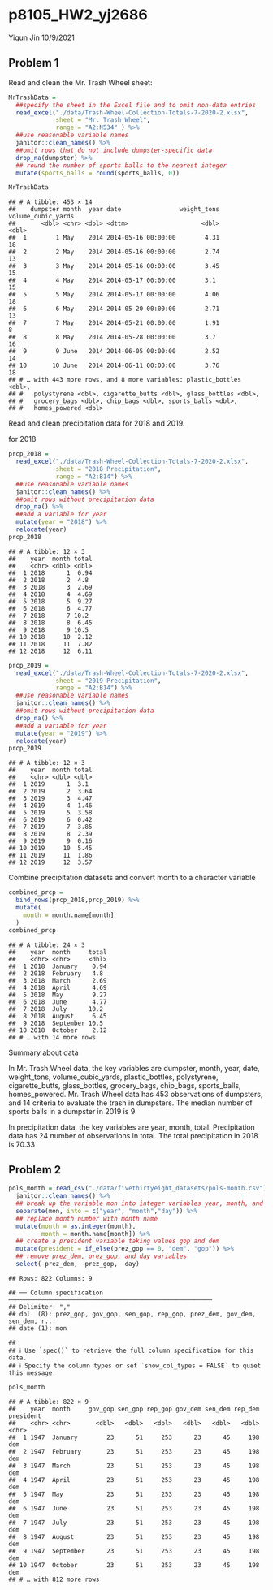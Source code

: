 p8105\_HW2\_yj2686
================
Yiqun Jin
10/9/2021

## Problem 1

Read and clean the Mr. Trash Wheel sheet:

``` r
MrTrashData = 
  ##specify the sheet in the Excel file and to omit non-data entries
  read_excel("./data/Trash-Wheel-Collection-Totals-7-2020-2.xlsx", 
             sheet = "Mr. Trash Wheel", 
             range = "A2:N534" ) %>%
  ##use reasonable variable names
  janitor::clean_names() %>% 
  ##omit rows that do not include dumpster-specific data
  drop_na(dumpster) %>% 
  ## round the number of sports balls to the nearest integer
  mutate(sports_balls = round(sports_balls, 0))

MrTrashData
```

    ## # A tibble: 453 × 14
    ##    dumpster month  year date                weight_tons volume_cubic_yards
    ##       <dbl> <chr> <dbl> <dttm>                    <dbl>              <dbl>
    ##  1        1 May    2014 2014-05-16 00:00:00        4.31                 18
    ##  2        2 May    2014 2014-05-16 00:00:00        2.74                 13
    ##  3        3 May    2014 2014-05-16 00:00:00        3.45                 15
    ##  4        4 May    2014 2014-05-17 00:00:00        3.1                  15
    ##  5        5 May    2014 2014-05-17 00:00:00        4.06                 18
    ##  6        6 May    2014 2014-05-20 00:00:00        2.71                 13
    ##  7        7 May    2014 2014-05-21 00:00:00        1.91                  8
    ##  8        8 May    2014 2014-05-28 00:00:00        3.7                  16
    ##  9        9 June   2014 2014-06-05 00:00:00        2.52                 14
    ## 10       10 June   2014 2014-06-11 00:00:00        3.76                 18
    ## # … with 443 more rows, and 8 more variables: plastic_bottles <dbl>,
    ## #   polystyrene <dbl>, cigarette_butts <dbl>, glass_bottles <dbl>,
    ## #   grocery_bags <dbl>, chip_bags <dbl>, sports_balls <dbl>,
    ## #   homes_powered <dbl>

Read and clean precipitation data for 2018 and 2019.

for 2018

``` r
prcp_2018 = 
  read_excel("./data/Trash-Wheel-Collection-Totals-7-2020-2.xlsx",
             sheet = "2018 Precipitation",
             range = "A2:B14") %>% 
  ##use reasonable variable names
  janitor::clean_names() %>% 
  ##omit rows without precipitation data
  drop_na() %>% 
  ##add a variable for year
  mutate(year = "2018") %>% 
  relocate(year)
prcp_2018
```

    ## # A tibble: 12 × 3
    ##    year  month total
    ##    <chr> <dbl> <dbl>
    ##  1 2018      1  0.94
    ##  2 2018      2  4.8 
    ##  3 2018      3  2.69
    ##  4 2018      4  4.69
    ##  5 2018      5  9.27
    ##  6 2018      6  4.77
    ##  7 2018      7 10.2 
    ##  8 2018      8  6.45
    ##  9 2018      9 10.5 
    ## 10 2018     10  2.12
    ## 11 2018     11  7.82
    ## 12 2018     12  6.11

``` r
prcp_2019 = 
  read_excel("./data/Trash-Wheel-Collection-Totals-7-2020-2.xlsx",
             sheet = "2019 Precipitation",
             range = "A2:B14") %>% 
  ##use reasonable variable names
  janitor::clean_names() %>% 
  ##omit rows without precipitation data
  drop_na() %>% 
  ##add a variable for year
  mutate(year = "2019") %>% 
  relocate(year)
prcp_2019 
```

    ## # A tibble: 12 × 3
    ##    year  month total
    ##    <chr> <dbl> <dbl>
    ##  1 2019      1  3.1 
    ##  2 2019      2  3.64
    ##  3 2019      3  4.47
    ##  4 2019      4  1.46
    ##  5 2019      5  3.58
    ##  6 2019      6  0.42
    ##  7 2019      7  3.85
    ##  8 2019      8  2.39
    ##  9 2019      9  0.16
    ## 10 2019     10  5.45
    ## 11 2019     11  1.86
    ## 12 2019     12  3.57

Combine precipitation datasets and convert month to a character variable

``` r
combined_prcp =
  bind_rows(prcp_2018,prcp_2019) %>% 
  mutate(
    month = month.name[month]
  ) 
combined_prcp
```

    ## # A tibble: 24 × 3
    ##    year  month     total
    ##    <chr> <chr>     <dbl>
    ##  1 2018  January    0.94
    ##  2 2018  February   4.8 
    ##  3 2018  March      2.69
    ##  4 2018  April      4.69
    ##  5 2018  May        9.27
    ##  6 2018  June       4.77
    ##  7 2018  July      10.2 
    ##  8 2018  August     6.45
    ##  9 2018  September 10.5 
    ## 10 2018  October    2.12
    ## # … with 14 more rows

Summary about data

In Mr. Trash Wheel data, the key variables are dumpster, month, year,
date, weight\_tons, volume\_cubic\_yards, plastic\_bottles, polystyrene,
cigarette\_butts, glass\_bottles, grocery\_bags, chip\_bags,
sports\_balls, homes\_powered. Mr. Trash Wheel data has 453 observations
of dumpsters, and 14 criteria to evaluate the trash in dumpsters. The
median number of sports balls in a dumpster in 2019 is 9

In precipitation data, the key variables are year, month, total.
Precipitation data has 24 number of observations in total. The total
precipitation in 2018 is 70.33

## Problem 2

``` r
pols_month = read_csv("./data/fivethirtyeight_datasets/pols-month.csv") %>% 
  janitor::clean_names() %>% 
  ## break up the variable mon into integer variables year, month, and day
  separate(mon, into = c("year", "month","day")) %>%
  ## replace month number with month name
  mutate(month = as.integer(month),
         month = month.name[month]) %>% 
  ## create a president variable taking values gop and dem
  mutate(president = if_else(prez_gop == 0, "dem", "gop")) %>%
  ## remove prez_dem, prez_gop, and day variables
  select(-prez_dem, -prez_gop, -day)
```

    ## Rows: 822 Columns: 9

    ## ── Column specification ────────────────────────────────────────────────────────
    ## Delimiter: ","
    ## dbl  (8): prez_gop, gov_gop, sen_gop, rep_gop, prez_dem, gov_dem, sen_dem, r...
    ## date (1): mon

    ## 
    ## ℹ Use `spec()` to retrieve the full column specification for this data.
    ## ℹ Specify the column types or set `show_col_types = FALSE` to quiet this message.

``` r
pols_month
```

    ## # A tibble: 822 × 9
    ##    year  month     gov_gop sen_gop rep_gop gov_dem sen_dem rep_dem president
    ##    <chr> <chr>       <dbl>   <dbl>   <dbl>   <dbl>   <dbl>   <dbl> <chr>    
    ##  1 1947  January        23      51     253      23      45     198 dem      
    ##  2 1947  February       23      51     253      23      45     198 dem      
    ##  3 1947  March          23      51     253      23      45     198 dem      
    ##  4 1947  April          23      51     253      23      45     198 dem      
    ##  5 1947  May            23      51     253      23      45     198 dem      
    ##  6 1947  June           23      51     253      23      45     198 dem      
    ##  7 1947  July           23      51     253      23      45     198 dem      
    ##  8 1947  August         23      51     253      23      45     198 dem      
    ##  9 1947  September      23      51     253      23      45     198 dem      
    ## 10 1947  October        23      51     253      23      45     198 dem      
    ## # … with 812 more rows
